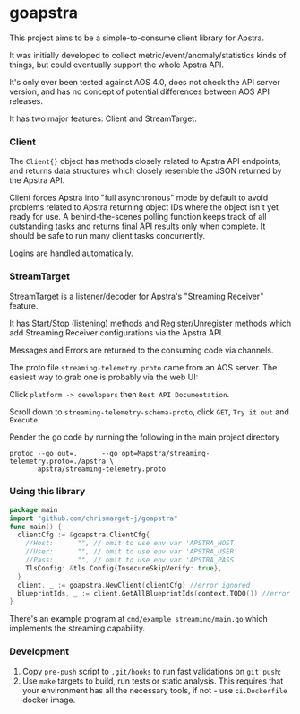 # goapstra

This project aims to be a simple-to-consume client library for Apstra.

It was initially developed to collect metric/event/anomaly/statistics kinds of
things, but could eventually support the whole Apstra API.

It's only ever been tested against AOS 4.0, does not check the API server
version, and has no concept of potential differences between AOS API releases.

It has two major features: Client and StreamTarget.

### Client
The `Client{}` object has methods closely related to Apstra API endpoints, and
returns data structures which closely resemble the JSON returned by the Apstra
API.

Client forces Apstra into "full asynchronous" mode by default to avoid problems
related to Apstra returning object IDs where the object isn't yet ready for use.
A behind-the-scenes polling function keeps track of all outstanding tasks and
returns final API results only when complete. It should be safe to run many
client tasks concurrently.

Logins are handled automatically.

### StreamTarget

StreamTarget is a listener/decoder for Apstra's "Streaming Receiver" feature.

It has Start/Stop (listening) methods and Register/Unregister methods which
add Streaming Receiver configurations via the Apstra API.

Messages and Errors are returned to the consuming code via channels.

The proto file `streaming-telemetry.proto` came from an AOS server. The easiest way to grab
one is probably via the web UI:

Click `platform -> developers` then `Rest API Documentation`.

Scroll down to `streaming-telemetry-schema-proto`, click `GET`, `Try it out` and `Execute`

Render the go code by running the following in the main project directory
```shell
protoc --go_out=.      --go_opt=Mapstra/streaming-telemetry.proto=./apstra \
       apstra/streaming-telemetry.proto
```

### Using this library

```go
package main
import "github.com/chrismarget-j/goapstra"
func main() {
  clientCfg := &goapstra.ClientCfg{
    //Host:      "", // omit to use env var 'APSTRA_HOST'
    //User:      "", // omit to use env var 'APSTRA_USER'
    //Pass:      "", // omit to use env var 'APSTRA_PASS'
    TlsConfig: &tls.Config{InsecureSkipVerify: true},
  }
  client, _ := goapstra.NewClient(clientCfg) //error ignored
  blueprintIds, _ := client.GetAllBlueprintIds(context.TODO()) //error ignored
}
```

There's an example program at `cmd/example_streaming/main.go` which implements
the streaming capability.

### Development

1. Copy `pre-push` script to `.git/hooks` to run fast validations on `git push`;
2. Use `make` targets to build, run tests or static analysis. This requires that
   your environment has all the necessary tools, if not - use `ci.Dockerfile`
   docker image.
